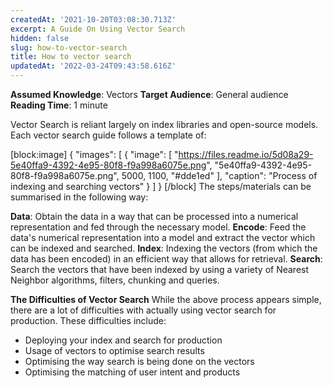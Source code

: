 ```yaml
---
createdAt: '2021-10-20T03:08:30.713Z'
excerpt: A Guide On Using Vector Search
hidden: false
slug: how-to-vector-search
title: How to vector search
updatedAt: '2022-03-24T09:43:58.616Z'
---
```


**Assumed Knowledge**: Vectors
**Target Audience**: General audience
**Reading Time**: 1 minute

Vector Search is reliant largely on index libraries and open-source models. Each vector search guide follows a template of:


[block:image]
{
  "images": [
    {
      "image": [
        "https://files.readme.io/5d08a29-5e40ffa9-4392-4e95-80f8-f9a998a6075e.png",
        "5e40ffa9-4392-4e95-80f8-f9a998a6075e.png",
        5000,
        1100,
        "#dde1ed"
      ],
      "caption": "Process of indexing and searching vectors"
    }
  ]
}
[/block]
The steps/materials can be summarised in the following way:

**Data**: Obtain the data in a way that can be processed into a numerical representation and fed through the necessary model.
**Encode**: Feed the data's numerical representation into a model and extract the vector which can be indexed and searched.
**Index**: Indexing the vectors (from which the data has been encoded) in an efficient way that allows for retrieval.
**Search**: Search the vectors that have been indexed by using a variety of Nearest Neighbor algorithms, filters, chunking and queries.

**The Difficulties of Vector Search**
While the above process appears simple, there are a lot of difficulties with actually using vector search for production. These difficulties include:

- Deploying your index and search for production
- Usage of vectors to optimise search results
- Optimising the way search is being done on the vectors
- Optimising the matching of user intent and products
